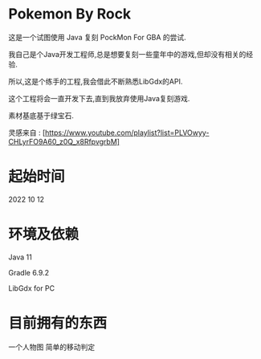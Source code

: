 # Pokemon By Rock

这是一个试图使用 Java 复刻 PockMon For GBA 的尝试.

我自己是个Java开发工程师,总是想要复刻一些童年中的游戏,但却没有相关的经验.

所以,这是个练手的工程,我会借此不断熟悉LibGdx的API.

这个工程将会一直开发下去,直到我放弃使用Java复刻游戏.

素材基底基于绿宝石.

灵感来自 : [https://www.youtube.com/playlist?list=PLVOwyy-CHLyrFO9A60_z0Q_x8RfpvgrbM]

# 起始时间 

2022 10 12

# 环境及依赖

Java 11


Gradle 6.9.2


LibGdx for PC


# 目前拥有的东西

一个人物图
简单的移动判定